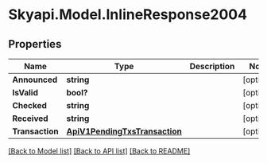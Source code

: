 
# Skyapi.Model.InlineResponse2004

## Properties

Name | Type | Description | Notes
------------ | ------------- | ------------- | -------------
**Announced** | **string** |  | [optional] 
**IsValid** | **bool?** |  | [optional] 
**Checked** | **string** |  | [optional] 
**Received** | **string** |  | [optional] 
**Transaction** | [**ApiV1PendingTxsTransaction**](ApiV1PendingTxsTransaction.md) |  | [optional] 

[[Back to Model list]](../README.md#documentation-for-models)
[[Back to API list]](../README.md#documentation-for-api-endpoints)
[[Back to README]](../README.md)

